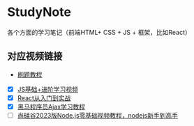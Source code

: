 # StudyNote
各个方面的学习笔记（前端HTML+ CSS + JS + 框架，比如React）

## 对应视频链接
- [刷题教程](https://programmercarl.com/)    
- [x] [JS基础+进阶学习视频](https://programmercarl.com](https://www.bilibili.com/video/BV1Y84y1L7Nn/?spm_id_from=333.788.top_right_bar_window_custom_collection.content.click&vd_source=c8b9ba4c470a783033f0287d1c7b102b)/)
- [x] [React从入门到实战](https://www.bilibili.com/video/BV1Z44y1K7Fj/?spm_id_from=333.1007.top_right_bar_window_custom_collection.content.click&vd_source=c8b9ba4c470a783033f0287d1c7b102b)
- [x] [黑马程序员Ajax学习教程](https://www.bilibili.com/video/BV1zs411h74a?p=1&vd_source=c8b9ba4c470a783033f0287d1c7b102b)
- [ ] [尚硅谷2023版Node.js零基础视频教程，nodejs新手到高手](https://www.bilibili.com/video/BV1gM411W7ex/?p=2&spm_id_from=pageDriver&vd_source=c8b9ba4c470a783033f0287d1c7b102b)
